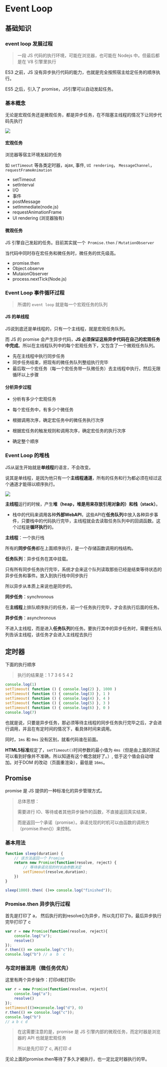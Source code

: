# Event Loop

## 基础知识

### event loop 发展过程

> 一段 JS 代码的执行环境，可能在浏览器，也可能在 Nodejs 中。但最后都是在 V8 引擎里执行

ES3 之前，JS 没有异步执行代码的能力，也就是完全按照宿主给定任务的顺序执行。

ES5 之后，引入了 promise，JS引擎可以自动发起任务。



### 基本概念

无论是宏观任务还是微观任务，都是异步任务，在不阻塞主线程的情况下让同步代码先执行

![](https://raw.githubusercontent.com/ErrorJe/ErrorJE.github.io/images/img/20200119093523.png)

#### 宏观任务

浏览器等宿主环境发起的任务

如 `setTimeout` 等各类定时器，ajax, 事件, `UI rendering`， `MessageChannel`，`requestFrameAnimation`

- setTimeout
- setInterval
- I/O
- 事件
- postMessage
- setImmediate(node.js)
- requestAnimationFrame
- UI rendering (浏览器独有)



#### 微观任务

JS 引擎自己发起的任务。目前其实就一个` Promise.then` / `MutationObserver`

当代码中同时存在宏任务和微任务时，微任务的优先级高。

- promise.then
- Object.observe
- MutaionObserver
- process.nextTick(Node.js)



### Event Loop 事件循环过程

> 所谓的 `event loop` 就是每一个宏观任务的队列

#### JS 的单线程

JS说到底还是单线程的，只有一个主线程，就是宏观任务队列。

而 JS 的 promise 会产生异步代码，**JS 必须保证这些异步代码在自己的宏观任务中完成**。所以在主线程队列中的每个宏观任务下，又包含了一个微观任务队列。

- 先在主线程中执行同步任务
- 同步任务结束，把现有的微任务队列整组执行完毕
- 最后取一个宏任务（每一个宏任务带一队微任务）去主线程中执行，然后无限循环以上步骤



#### 分析异步过程

- 分析有多少个宏观任务

- 每个宏任务中，有多少个微任务

- 根据调用次序，确定宏任务中的微任务执行次序

- 根据宏任务的触发规则和调用次序，确定宏任务的执行次序

- 确定整个顺序



### Event Loop 的堆栈

JS从诞生开始就是**单线程**的语言，不会改变。

说其是单线程，是因为他只有一个**主线程通道**，所有的任务和行为都必须在经过这个通道才能得以顺序执行。

![](https://raw.githubusercontent.com/ErrorJe/ErrorJE.github.io/images/img/20200119102556.png)

**主线程**运行的时候，产生**堆（heap，堆是用来存放引用对象的）**和**栈（stack）**。

- 栈中的代码来调用各种**外部WebAPI**，这些API在**任务队列**中放入各种异步事件，只要栈中的代码执行完毕，主线程就会去读取任务队列中的回调函数。这个过程是**循环执行**的。



**主线程**：一个执行栈

所有的**同步任务**都在上面顺序执行，是一个存储函数调用的栈结构。



**任务队列**：异步任务在其中挂载。

只有所有同步任务执行完毕，系统才会来这个队列读取那些已经是结束等待状态的异步任务和事件。放入到执行栈中同步执行

所以异步从本质上来说也是同步的。



**同步任务**：synchronous

在**主线程**上排队顺序执行的任务，前一个任务执行完毕，才会去执行后面的任务。



**异步任务**：asynchronous

不进入主线程，而是进入**任务队列**的任务。要执行其中的异步任务时，需要任务队列告诉主线程，该任务才会进入主线程去执行



## 定时器

下面的执行顺序

> 执行的结果是：1 7 3 6 5 4 2

```js
console.log(1)
setTimeout( function () { console.log(2) }, 1000 )
setTimeout( function () { console.log(3) }, 1 )
setTimeout( function () { console.log(4) }, 4 )
setTimeout( function () { console.log(5) }, 3 )
setTimeout( function () { console.log(6) }, 0 )
console.log(7)
```



也就是说，只要是异步任务，那必须等待主线程的同步任务执行完毕之后，才会进行调用，并且在有定时间的情况下，看具体时间来调用。

同时，`1ms` 和 `0ms` 没有区别，就看代码谁在前面。

**HTML5标准**规定了，`setTimeout()`时间参数的最小值为 `4ms`（但是由上面的测试可以看到好像并不准确，所以知道有这个概念就好了。）, 低于这个值会自动增加。对于DOM 的改动（页面重渲染），最低是 `16ms`。



## Promise

promise 是 JS 提供的一种标准化的异步管理方式。

> 总体思想：
>
> 需要进行 IO、等待或者其他异步操作的函数，不直接返回真实结果，
>
> 而是返回一个承诺（promise）。承诺兑现的时机可以由函数的调用方（promise.then()）来控制。



### 基本用法

```js
function sleep(duration) {
    // 该方法返回一个 Promise
    return new Promise(function(resolve, reject) {
        // 等待承诺兑现的时长由参数决定
        setTimeout(resolve,duration);
    })
}

sleep(1000).then( ()=> console.log("finished"));
```



### Promise.then 异步执行过程

首先是打印了 a， 然后执行的到resolve()为异步，所以先打印了b，最后异步执行完毕打印了 c

```js
var r = new Promise(function(resolve, reject){
    console.log("a");
    resolve()
});
r.then(() => console.log("c"));
console.log("b") // a  b  c
```



### 与定时器混用（微任务优先）

这里有两个异步操作：打印d和打印c

```js
var r = new Promise(function(resolve, reject){
    console.log("a");
    resolve()
});
setTimeout(()=>console.log("d"), 0)
r.then(() => console.log("c"));
console.log("b")
// a b c d
```

> 在这需要注意的是，promise 是 JS 引擎内部的微观任务，而定时器是浏览器的 API 也就是宏观任务
>
> 所以是先打印了 c, 再打印 d

无论上面的promise.then等待了多久才被执行，也一定比定时器执行的早。


